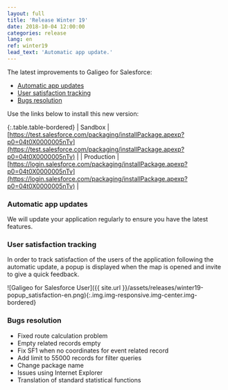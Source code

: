 ```yaml
---
layout: full
title: 'Release Winter 19'
date: 2018-10-04 12:00:00
categories: release
lang: en
ref: winter19
lead_text: 'Automatic app update.'
---
```


The latest improvements to Galigeo for Salesforce:

- [Automatic app updates](#automatic-app-updates)
- [User satisfaction tracking](#user-satisfaction-tracking)
- [Bugs resolution](#bugs-resolution)

Use the links below to install this new version:

{:.table.table-bordered}
| Sandbox  | [https://test.salesforce.com/packaging/installPackage.apexp?p0=04t0X0000005nTv](https://test.salesforce.com/packaging/installPackage.apexp?p0=04t0X0000005nTv) |
| Production  | [https://login.salesforce.com/packaging/installPackage.apexp?p0=04t0X0000005nTv](https://login.salesforce.com/packaging/installPackage.apexp?p0=04t0X0000005nTv) |

### Automatic app updates
We will update your application regularly to ensure you have the latest features.

### User satisfaction tracking
In order to track satisfaction of the users of the application following the automatic update, a popup is displayed when the map is opened and invite to give a quick feedback.

![Galigeo for Salesforce User]({{ site.url }}/assets/releases/winter19-popup_satisfaction-en.png){:.img.img-responsive.img-center.img-bordered}

### Bugs resolution
- Fixed route calculation problem
- Empty related records empty
- Fix SF1 when no coordinates for event related record
- Add limit to 55000 records for filter queries
- Change package name
- Issues using Internet Explorer
- Translation of standard statistical functions